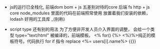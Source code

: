 - js的运行已全栈化,
前端dom bom + js 五差别对待的core
后端 fs http + js core 
node_modules 里面的代码在前端照常使用
放置着我们安装的依赖，lodash 好用的工具库 _(别称)

- script type 还有别的用法
为了方便非开发人员介入界面的调整，
会给一个类型 type="text/html" 被编译的，前端模板。
<% for() {%> <%}%>纯正的模板符号。代码执行 for if 指令 replace
<%= users[i].name%>  {{}}
